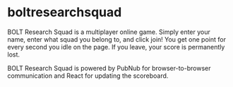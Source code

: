 # boltresearchsquad

BOLT Research Squad is a multiplayer online game. Simply enter your name, enter what squad you belong to, and click join! You get one point for every second you idle on the page. If you leave, your score is permanently lost.

BOLT Research Squad is powered by PubNub for browser-to-browser communication and React for updating the scoreboard.
